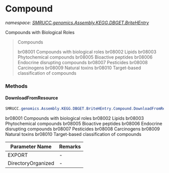 ﻿# Compound
_namespace: [SMRUCC.genomics.Assembly.KEGG.DBGET.BriteHEntry](./index.md)_

Compounds with Biological Roles

> 
>  Compounds
>  
>   br08001  Compounds with biological roles
>   br08002  Lipids
>   br08003  Phytochemical compounds
>   br08005  Bioactive peptides
>   br08006  Endocrine disrupting compounds
>   br08007  Pesticides
>   br08008  Carcinogens
>   br08009  Natural toxins
>   br08010  Target-based classification of compounds
>  


### Methods

#### DownloadFromResource
```csharp
SMRUCC.genomics.Assembly.KEGG.DBGET.BriteHEntry.Compound.DownloadFromResource(System.String,System.Boolean)
```
br08001 Compounds with biological roles
 br08002 Lipids
 br08003 Phytochemical compounds
 br08005 Bioactive peptides
 br08006 Endocrine disrupting compounds
 br08007 Pesticides
 br08008 Carcinogens
 br08009 Natural toxins
 br08010 Target-based classification of compounds

|Parameter Name|Remarks|
|--------------|-------|
|EXPORT|-|
|DirectoryOrganized|-|



